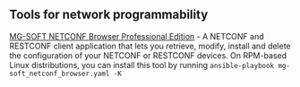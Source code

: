 ## Tools for network programmability

[MG-SOFT NETCONF Browser Professional Edition](https://www.mg-soft.si/mgNetConfBrowser.html) - A NETCONF and RESTCONF client application that lets you retrieve, modify, install and delete the configuration of your NETCONF or RESTCONF devices. On RPM-based Linux distributions, you can install this tool by running `ansible-playbook mg-soft_netconf_browser.yaml -K`
